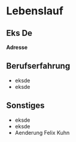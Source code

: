 # Lebenslauf
## Eks De
**Adresse**

## Berufserfahrung
+ eksde
+ eksde

## Sonstiges
+ eksde
+ eksde
+ Aenderung Felix Kuhn


